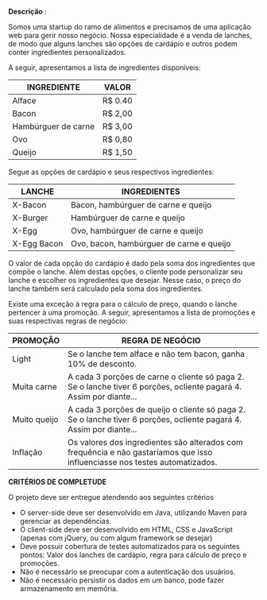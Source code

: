 **Descrição** :

Somos uma startup do ramo de alimentos e precisamos de uma aplicação web para gerir nosso negócio. Nossa especialidade é a venda de lanches, de modo que alguns lanches são opções de cardápio e outros podem conter ingredientes personalizados.

A seguir, apresentamos a lista de ingredientes disponíveis:

| **INGREDIENTE** | **VALOR** |
| --- | --- |
| Alface | R$ 0.40 |
| Bacon | R$ 2,00 |
| Hambúrguer de carne | R$ 3,00 |
| Ovo | R$ 0,80 |
| Queijo | R$ 1,50 |

Segue as opções de cardápio e seus respectivos ingredientes:

| **LANCHE** | **INGREDIENTES** |
| --- | --- |
| X-Bacon | Bacon, hambúrguer de carne e queijo |
| X-Burger | Hambúrguer de carne e queijo |
| X-Egg | Ovo, hambúrguer de carne e queijo |
| X-Egg Bacon | Ovo, bacon, hambúrguer de carne e queijo |

O valor de cada opção do cardápio é dado pela soma dos ingredientes que compõe o lanche. Além destas opções, o cliente pode personalizar seu lanche e escolher os ingredientes que desejar. Nesse caso, o preço do lanche também será calculado pela soma dos ingredientes.

Existe uma exceção à regra para o cálculo de preço, quando o lanche pertencer à uma promoção. A seguir, apresentamos a lista de promoções e suas respectivas regras de negócio:

| **PROMOÇÃO** | **REGRA DE NEGÓCIO** |
| --- | --- |
| Light | Se o lanche tem alface e não tem bacon, ganha 10% de desconto. |
| Muita carne | A cada 3 porções de carne o cliente só paga 2. Se o lanche tiver 6 porções, ocliente pagará 4. Assim por diante... |
| Muito queijo | A cada 3 porções de queijo o cliente só paga 2. Se o lanche tiver 6 porções, ocliente pagará 4. Assim por diante... |
| Inflação | Os valores dos ingredientes são alterados com frequência e não gastaríamos que isso influenciasse nos testes automatizados. |





**CRITÉRIOS DE COMPLETUDE**

O projeto deve ser entregue atendendo aos seguintes critérios

- O server-side deve ser desenvolvido em Java, utilizando Maven para gerenciar as dependências.
- O client-side deve ser desenvolvido em HTML, CSS e JavaScript (apenas com jQuery, ou com algum framework se desejar)
- Deve possuir cobertura de testes automatizados para os seguintes pontos: Valor dos lanches de cardápio, regra para cálculo de preço e promoções.
- Não é necessário se preocupar com a autenticação dos usuários.
- Não é necessário persistir os dados em um banco, pode fazer armazenamento em memória.
